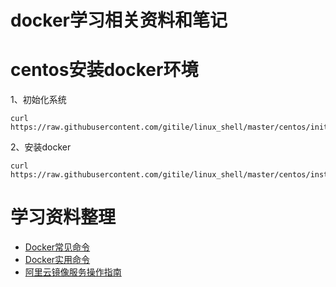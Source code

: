 # docker学习相关资料和笔记

# centos安装docker环境

1、初始化系统

``` powershell?linenums
curl https://raw.githubusercontent.com/gitile/linux_shell/master/centos/init_centos.sh|sh
```

2、安装docker

``` powershell?linenums
curl https://raw.githubusercontent.com/gitile/linux_shell/master/centos/install_docker.sh|sh
```

# 学习资料整理

- [Docker常见命令](https://github.com/gitile/docker-study/blob/master/docker/1.docker_command.md)
- [Docker实用命令](https://github.com/gitile/docker-study/blob/master/docker/2.docker_operation.md)
- [阿里云镜像服务操作指南](https://github.com/gitile/docker-study/blob/master/docker/3.aliyun_docker_operation.md)


